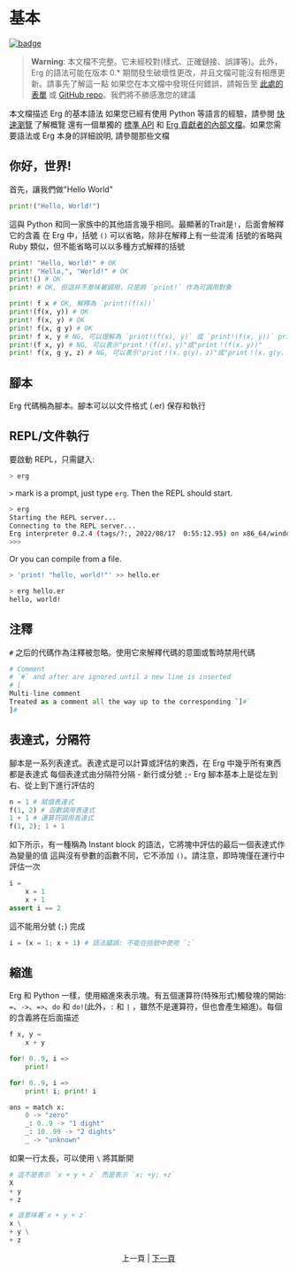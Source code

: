 # 基本

[![badge](https://img.shields.io/endpoint.svg?url=https%3A%2F%2Fgezf7g7pd5.execute-api.ap-northeast-1.amazonaws.com%2Fdefault%2Fsource_up_to_date%3Fowner%3Derg-lang%26repos%3Derg%26ref%3Dmain%26path%3Ddoc/EN/syntax/00_basic.md%26commit_hash%3D736dcb272d2132883ec7b883f7694829398be61e)](https://gezf7g7pd5.execute-api.ap-northeast-1.amazonaws.com/default/source_up_to_date?owner=erg-lang&repos=erg&ref=main&path=doc/EN/syntax/00_basic.md&commit_hash=736dcb272d2132883ec7b883f7694829398be61e)

> __Warning__: 本文檔不完整。它未經校對(樣式、正確鏈接、誤譯等)。此外，Erg 的語法可能在版本 0.* 期間發生破壞性更改，并且文檔可能沒有相應更新。請事先了解這一點
> 如果您在本文檔中發現任何錯誤，請報告至 [此處的表單](https://forms.gle/HtLYRfYzWCAaeTGb6) 或 [GitHub repo](https://github.com/mtshiba/TheErgBook/issues/new )。我們將不勝感激您的建議

本文檔描述 Erg 的基本語法
如果您已經有使用 Python 等語言的經驗，請參閱 [快速瀏覽](quick_tour.md) 了解概覽
還有一個單獨的 [標準 API](../API/index.md) 和 [Erg 貢獻者的內部文檔](../dev_guide/index.md)。如果您需要語法或 Erg 本身的詳細說明, 請參閱那些文檔

## 你好，世界&excl;

首先，讓我們做"Hello World"

```python
print!("Hello, World!")
```

這與 Python 和同一家族中的其他語言幾乎相同。最顯著的Trait是`!`，后面會解釋它的含義
在 Erg 中，括號 `()` 可以省略，除非在解釋上有一些混淆
括號的省略與 Ruby 類似，但不能省略可以以多種方式解釋的括號

```python
print! "Hello, World!" # OK
print! "Hello,", "World!" # OK
print!() # OK
print! # OK, 但這并不意味著調用，只是將 `print!` 作為可調用對象

print! f x # OK, 解釋為 `print!(f(x))`
print!(f(x, y)) # OK
print! f(x, y) # OK
print! f(x, g y) # OK
print! f x, y # NG, 可以理解為 `print!(f(x), y)` 或 `print!(f(x, y))` print!
print!(f x, y) # NG, 可以表示"print！(f(x)，y)"或"print！(f(x，y))"
print! f(x, g y, z) # NG, 可以表示"print！(x，g(y)，z)"或"print！(x，g(y，z))"
```

## 腳本

Erg 代碼稱為腳本。腳本可以以文件格式 (.er) 保存和執行

## REPL/文件執行

要啟動 REPL，只需鍵入: 

```sh
> erg
```

`>` mark is a prompt, just type `erg`.
Then the REPL should start.

```sh
> erg
Starting the REPL server...
Connecting to the REPL server...
Erg interpreter 0.2.4 (tags/?:, 2022/08/17  0:55:12.95) on x86_64/windows
>>>
```

Or you can compile from a file.

```sh
> 'print! "hello, world!"' >> hello.er

> erg hello.er
hello, world!
```

## 注釋

`#` 之后的代碼作為注釋被忽略。使用它來解釋代碼的意圖或暫時禁用代碼

```python
# Comment
# `#` and after are ignored until a new line is inserted
# [
Multi-line comment
Treated as a comment all the way up to the corresponding `]#`
]# 
```

## 表達式，分隔符

腳本是一系列表達式。表達式是可以計算或評估的東西，在 Erg 中幾乎所有東西都是表達式
每個表達式由分隔符分隔 - 新行或分號 `;`-
Erg 腳本基本上是從左到右、從上到下進行評估的

```python
n = 1 # 賦值表達式
f(1, 2) # 函數調用表達式
1 + 1 # 運算符調用表達式
f(1, 2); 1 + 1
```

如下所示，有一種稱為 Instant block 的語法，它將塊中評估的最后一個表達式作為變量的值
這與沒有參數的函數不同，它不添加 `()`。請注意，即時塊僅在運行中評估一次

```python
i =
    x = 1
    x + 1
assert i == 2
```

這不能用分號 (`;`) 完成

```python
i = (x = 1; x + 1) # 語法錯誤: 不能在括號中使用 `;`
```

## 縮進

Erg 和 Python 一樣，使用縮進來表示塊。有五個運算符(特殊形式)觸發塊的開始: `=`、`->`、`=>`、`do` 和 `do!`(此外，`:` 和 `|` ，雖然不是運算符，但也會產生縮進)。每個的含義將在后面描述

```python
f x, y =
    x + y

for! 0..9, i =>
    print!

for! 0..9, i =>
    print! i; print! i

ans = match x:
    0 -> "zero"
    _: 0..9 -> "1 dight"
    _: 10..99 -> "2 dights"
    _ -> "unknown"
```

如果一行太長，可以使用 `\` 將其斷開

```python
# 這不是表示 `x + y + z` 而是表示 `x; +y; +z`
X
+ y
+ z

# 這意味著`x + y + z`
x \
+ y \
+ z
```

<p align='center'>
    上一頁 | <a href='./01_literal.md'>下一頁</a>
</p>
